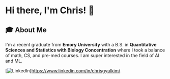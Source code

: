 # Hi there, I'm Chris! 👋

## 🎓 About Me
I'm a recent graduate from **Emory University** with a B.S. in **Quantitative Sciences and Statistics with Biology Concentration** where I took a balance of math, CS, and pre-med courses. I am super interested in the field of AI and ML. 

[![LinkedIn](https://img.shields.io/badge/LinkedIn-0077B5?style=for-the-badge&logo=linkedin&logoColor=white)]https://www.linkedin.com/in/chrisgyulkim/


